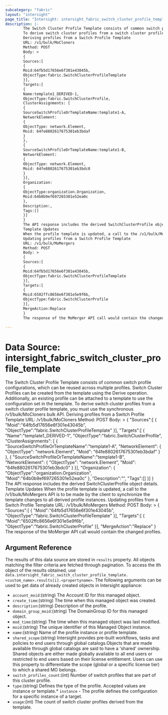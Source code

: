```yaml
---
subcategory: "fabric"
layout: "intersight"
page_title: "Intersight: intersight_fabric_switch_cluster_profile_template"
description: |-
        The Switch Cluster Profile Template consists of common switch profile configurations, which can be reused across multiple profiles. Switch Cluster Profiles can be created from the template using the Derive operation. Additionally, an existing profile can be attached to a template to use the configuration set in the template.
        To derive switch cluster profiles from a switch cluster profile template, you must use the synchronous /v1/bulk/MoCloners bulk API.
        Deriving profiles from a Switch Profile Template
        URL: /v1/bulk/MoCloners
        Method: POST
        Body: >
        {
        Sources:[
        {
        Moid:64fb5d17656e6f301e43045b,
        ObjectType:fabric.SwitchClusterProfileTemplate
        }],
        Targets:[
        {
        Name:template1_DERIVED-1,
        ObjectType:fabric.SwitchClusterProfile,
        ClusterAssignments: [
        {
        SourceSwitchProfileOrTemplateName:template1-A,
        NetworkElement:
        {
        ObjectType: network.Element,
        Moid: 64fe8802617675301eb3bdaf
        }
        },
        {
        SourceSwitchProfileOrTemplateName:template1-B,
        NetworkElement:
        {
        ObjectType: network.Element,
        Moid: 64fe8802617675301eb3bdc0
        }
        }],
        Organization:
        {
        ObjectType:organization.Organization,
        Moid:64b0b9ef697265301e52ea0c
        },
        Description:,
        Tags:[]
        }]
        }
        The API response includes the derived SwitchClusterProfile object details.
        Template Updates
        When the profile template is updated, a call to the /v1/bulk/MoMergers API is to be made by the client to synchronize the template changes to all derived profile instances.
        Updating profiles from a Switch Profile Template
        URL: /v1/bulk/MoMergers
        Method: POST
        Body: >
        {
        Sources:[
        {
        Moid:64fb5d17656e6f301e43045b,
        ObjectType:fabric.SwitchClusterProfileTemplate
        }],
        Targets:[
        {
        Moid:6502ffc8656e6f301e5e9f6b,
        ObjectType:fabric.SwitchClusterProfile
        }],
        MergeAction:Replace
        }
        The response of the MoMerger API call would contain the changed profiles.

---
```


# Data Source: intersight_fabric_switch_cluster_profile_template
The Switch Cluster Profile Template consists of common switch profile configurations, which can be reused across multiple profiles. Switch Cluster Profiles can be created from the template using the Derive operation. Additionally, an existing profile can be attached to a template to use the configuration set in the template.
To derive switch cluster profiles from a switch cluster profile template, you must use the synchronous /v1/bulk/MoCloners bulk API.
Deriving profiles from a Switch Profile Template
URL: /v1/bulk/MoCloners
Method: POST
Body: >
 {
    "Sources":[
      {
        "Moid":"64fb5d17656e6f301e43045b",
        "ObjectType":"fabric.SwitchClusterProfileTemplate"
      }],
    "Targets":[
      {
        "Name":"template1_DERIVED-1",
        "ObjectType":"fabric.SwitchClusterProfile",
        "ClusterAssignments": [
          {
            "SourceSwitchProfileOrTemplateName":"template1-A",
            "NetworkElement":
              {
                "ObjectType": "network.Element",
                "Moid": "64fe8802617675301eb3bdaf"
              }
          },
          {
            "SourceSwitchProfileOrTemplateName":"template1-B",
            "NetworkElement":
              {
                "ObjectType": "network.Element",
                "Moid": "64fe8802617675301eb3bdc0"
              }
          }],
        "Organization":
          {
            "ObjectType":"organization.Organization",
            "Moid":"64b0b9ef697265301e52ea0c"
          },
        "Description":"",
        "Tags":[]
      }]
 }
The API response includes the derived SwitchClusterProfile object details.
Template Updates
When the profile template is updated, a call to the /v1/bulk/MoMergers API is to be made by the client to synchronize the template changes to all derived profile instances.
Updating profiles from a Switch Profile Template
URL: /v1/bulk/MoMergers
Method: POST
Body: >
 {
    "Sources":[
      {
        "Moid":"64fb5d17656e6f301e43045b",
        "ObjectType":"fabric.SwitchClusterProfileTemplate"
      }],
    "Targets":[
      {
        "Moid":"6502ffc8656e6f301e5e9f6b",
        "ObjectType":"fabric.SwitchClusterProfile"
      }],
    "MergeAction":"Replace"
 }
The response of the MoMerger API call would contain the changed profiles.
## Argument Reference
The results of this data source are stored in `results` property.
All objects matching the filter criteria are fetched through pagination.
To access the ith object of the results obtained, use `data.intersight_fabric_switch_cluster_profile_template.<custom_name>.results[i].<propertyname>`.
The following arguments can be used to get data of already created objects in Intersight appliance:
* `account_moid`:(string) The Account ID for this managed object. 
* `create_time`:(string) The time when this managed object was created. 
* `description`:(string) Description of the profile. 
* `domain_group_moid`:(string) The DomainGroup ID for this managed object. 
* `mod_time`:(string) The time when this managed object was last modified. 
* `moid`:(string) The unique identifier of this Managed Object instance. 
* `name`:(string) Name of the profile instance or profile template. 
* `shared_scope`:(string) Intersight provides pre-built workflows, tasks and policies to end users through global catalogs.Objects that are made available through global catalogs are said to have a 'shared' ownership. Shared objects are either made globally available to all end users or restricted to end users based on their license entitlement. Users can use this property to differentiate the scope (global or a specific license tier) to which a shared MO belongs. 
* `switch_profiles_count`:(int) Number of switch profiles that are part of this cluster profile. 
* `type`:(string) Defines the type of the profile. Accepted values are instance or template.* `instance` - The profile defines the configuration for a specific instance of a target. 
* `usage`:(int) The count of switch cluster profiles derived from the template. 
 
